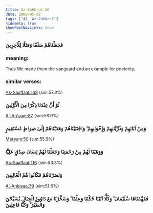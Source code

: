 ```yaml
---
title: Az-Zukhruf:56
date: 2008-05-02
tags: ["43 .Az-Zukhruf"]
hidemeta: true 
ShowPostNavLinks: true 
---
```

### فَجَعَلْنَاهُمْ سَلَفًا وَمَثَلًا لِلْآخِرِينَ
### meaning: 
Thus We made them the vanguard and an example for posterity.
### similar verses: 

[As-Saaffaat:168](/37/168) (sim:57.3%)

### لَوْ أَنَّ عِنْدَنَا ذِكْرًا مِنَ الْأَوَّلِينَ

[Al-An'aam:87](/6/87) (sim:56.0%)

### وَمِنْ آبَائِهِمْ وَذُرِّيَّاتِهِمْ وَإِخْوَانِهِمْ ۖ وَاجْتَبَيْنَاهُمْ وَهَدَيْنَاهُمْ إِلَىٰ صِرَاطٍ مُسْتَقِيمٍ

[Maryam:50](/19/50) (sim:55.9%)

### وَوَهَبْنَا لَهُمْ مِنْ رَحْمَتِنَا وَجَعَلْنَا لَهُمْ لِسَانَ صِدْقٍ عَلِيًّا

[As-Saaffaat:116](/37/116) (sim:53.3%)

### وَنَصَرْنَاهُمْ فَكَانُوا هُمُ الْغَالِبِينَ

[Al-Anbiyaa:79](/21/79) (sim:51.6%)

### فَفَهَّمْنَاهَا سُلَيْمَانَ ۚ وَكُلًّا آتَيْنَا حُكْمًا وَعِلْمًا ۚ وَسَخَّرْنَا مَعَ دَاوُودَ الْجِبَالَ يُسَبِّحْنَ وَالطَّيْرَ ۚ وَكُنَّا فَاعِلِينَ
